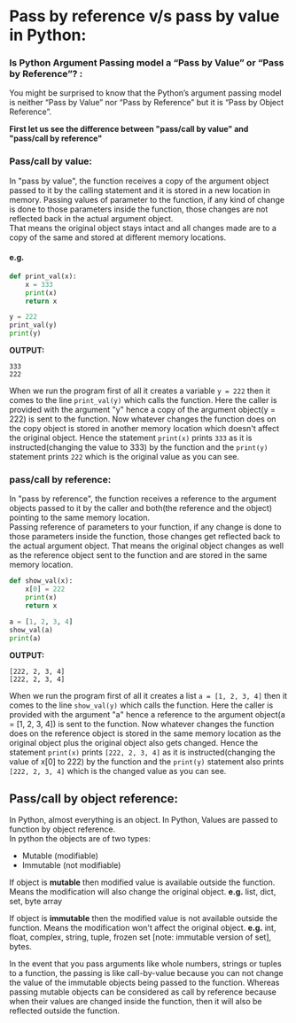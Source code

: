 # Pass by reference v/s pass by value in Python:

### Is Python Argument Passing model a “Pass by Value” or “Pass by Reference”? :
You might be surprised to know that the Python’s argument passing model is neither “Pass by Value” nor “Pass by Reference” but it is “Pass by Object Reference”.

**First let us see the difference between "pass/call by value" and "pass/call by reference"**  

### Pass/call by value:
In "pass by value", the function receives a copy of the argument object passed to it by the calling statement and it is stored in a new location in memory. 
Passing values of parameter to the function, if any kind of change is done to those parameters inside the function, those changes are not reflected back in the actual argument object.  
That means the original object stays intact and all changes made are to a copy of the same and stored at different memory locations.

#### e.g.
```python
def print_val(x):
    x = 333
    print(x)
    return x

y = 222
print_val(y)
print(y)
```
**OUTPUT:**
```
333
222
```

When we run the program first of all it creates a variable `y = 222` then it comes to the line `print_val(y)` which calls the function. 
Here the caller is provided with the argument "y" hence a copy of the argument object(y = 222) is sent to the function. 
Now whatever changes the function does on the copy object is stored in another memory location which doesn't affect the original object. 
Hence the statement `print(x)` prints `333` as it is instructed(changing the value to 333) by the function and the `print(y)` statement prints `222` which is the original value as you can see.

### pass/call by reference:
In "pass by reference", the function receives a reference to the argument objects passed to it by the caller and both(the reference and the object) pointing to the same memory location.  
Passing reference of parameters to your function, if any change is done to those parameters inside the function, those changes get reflected back to the actual argument object. 
That means the original object changes as well as the reference object sent to the function and are stored in the same memory location. 

```python
def show_val(x):
    x[0] = 222
    print(x)
    return x

a = [1, 2, 3, 4]
show_val(a)
print(a)
```
**OUTPUT:**
```
[222, 2, 3, 4]
[222, 2, 3, 4]
```

When we run the program first of all it creates a list `a = [1, 2, 3, 4]` then it comes to the line `show_val(y)` which calls the function. 
Here the caller is provided with the argument "a" hence a reference to the argument object(a = [1, 2, 3, 4]) is sent to the function. 
Now whatever changes the function does on the reference object is stored in the same memory location as the original object plus the original object also gets changed. 
Hence the statement `print(x)` prints `[222, 2, 3, 4]` as it is instructed(changing the value of x[0] to 222) by the function and the `print(y)` statement also prints `[222, 2, 3, 4]` which is the changed value as you can see.

## Pass/call by object reference:
In Python, almost everything is an object. In Python, Values are passed to function by object reference.  
In python the objects are of two types:  
- Mutable (modifiable)
- Immutable (not modifiable)

If object is **mutable** then modified value is available outside the function. Means the modification will also change the original object.
**e.g.**
list, dict, set, byte array

If object is **immutable** then the modified value is not available outside the function. Means the modification won't affect the original object.
**e.g.**
int, float, complex, string, tuple, frozen set [note: immutable version of set], bytes.  

In the event that you pass arguments like whole numbers, strings or tuples to a function, the passing is like call-by-value because you can not change the value of the immutable objects being passed to the function. Whereas passing mutable objects can be considered as call by reference because when their values are changed inside the function, then it will also be reflected outside the function.


